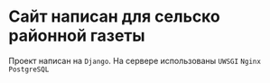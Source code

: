 # Сайт написан для сельско районной газеты

Проект написан на `Django`. На сервере использованы `UWSGI` `Nginx` `PostgreSQL`

